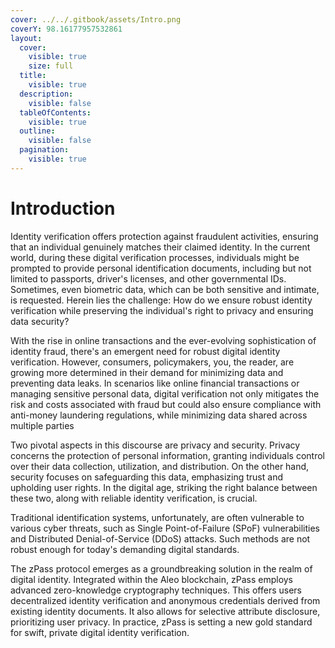 ```yaml
---
cover: ../../.gitbook/assets/Intro.png
coverY: 98.16177957532861
layout:
  cover:
    visible: true
    size: full
  title:
    visible: true
  description:
    visible: false
  tableOfContents:
    visible: true
  outline:
    visible: false
  pagination:
    visible: true
---
```


# Introduction

Identity verification offers protection against fraudulent activities, ensuring that an individual genuinely matches their claimed identity. In the current world, during these digital verification processes, individuals might be prompted to provide personal identification documents, including but not limited to passports, driver's licenses, and other governmental IDs. Sometimes, even biometric data, which can be both sensitive and intimate, is requested. Herein lies the challenge: How do we ensure robust identity verification while preserving the individual's right to privacy and ensuring data security?

With the rise in online transactions and the ever-evolving sophistication of identity fraud, there's an emergent need for robust digital identity verification. However, consumers, policymakers, you,  the reader, are growing more determined in their demand for minimizing data and preventing data leaks. In scenarios like online financial transactions or managing sensitive personal data, digital verification not only mitigates the risk and costs associated with fraud but could also ensure compliance with anti-money laundering regulations, while minimizing data shared across multiple parties

Two pivotal aspects in this discourse are privacy and security. Privacy concerns the protection of personal information, granting individuals control over their data collection, utilization, and distribution. On the other hand, security focuses on safeguarding this data, emphasizing trust and upholding user rights. In the digital age, striking the right balance between these two, along with reliable identity verification, is crucial.

Traditional identification systems, unfortunately, are often vulnerable to various cyber threats, such as Single Point-of-Failure (SPoF) vulnerabilities and Distributed Denial-of-Service (DDoS) attacks. Such methods are not robust enough for today's demanding digital standards.

The zPass protocol emerges as a groundbreaking solution in the realm of digital identity. Integrated within the Aleo blockchain, zPass employs advanced zero-knowledge cryptography techniques. This offers users decentralized identity verification and anonymous credentials derived from existing identity documents. It also allows for selective attribute disclosure, prioritizing user privacy. In practice, zPass is setting a new gold standard for swift, private digital identity verification.
